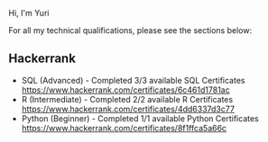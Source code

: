 Hi, I'm Yuri

For all my technical qualifications, please see the sections below:

## Hackerrank
- SQL (Advanced) - Completed 3/3 available SQL Certificates https://www.hackerrank.com/certificates/6c461d1781ac
- R (Intermediate) - Completed 2/2 available R Certificates https://www.hackerrank.com/certificates/4dd6337d3c77
- Python (Beginner) - Completed 1/1 available Python Certificates https://www.hackerrank.com/certificates/8f1ffca5a66c

<!---
yssteinberg/yssteinberg is a ✨ special ✨ repository because its `README.md` (this file) appears on your GitHub profile.
You can click the Preview link to take a look at your changes.
--->
